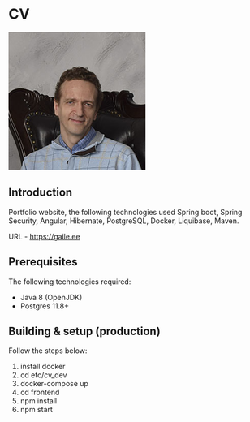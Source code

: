 # **CV**

![logo](frontend/src/assets/img/about.jpg)

## Introduction

Portfolio website, the following technologies used Spring boot, Spring Security, Angular, Hibernate, PostgreSQL, Docker,
Liquibase, Maven.

URL - https://gaile.ee

## Prerequisites

The following technologies required:

* Java 8 (OpenJDK)
* Postgres 11.8+

## Building & setup (production)

Follow the steps below:

1. install docker
2. cd etc/cv_dev
3. docker-compose up
4. cd frontend
5. npm install
6. npm start



